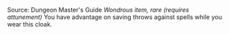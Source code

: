 Source: Dungeon Master's Guide
*Wondrous item, rare (requires attunement)*
You have advantage on saving throws against spells while you wear this cloak.